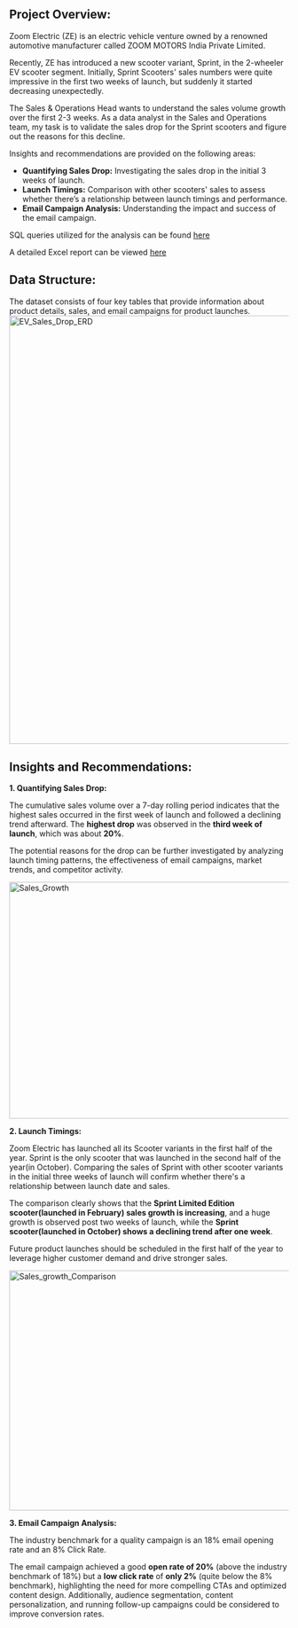 
## Project Overview:

Zoom Electric (ZE) is an electric vehicle venture owned by a renowned automotive manufacturer called ZOOM MOTORS India Private Limited.

Recently, ZE has introduced a new scooter variant, Sprint, in the 2-wheeler EV scooter segment. Initially, Sprint Scooters' sales numbers were quite impressive in the first two weeks of launch, but suddenly it started decreasing unexpectedly.

The Sales & Operations Head wants to understand the sales volume growth over the first 2-3 weeks. As a data analyst in the Sales and Operations team, my task is to validate the sales drop for the Sprint scooters and figure out the reasons for this decline.

Insights and recommendations are provided on the following areas:

- **Quantifying Sales Drop:** Investigating the sales drop in the initial 3 weeks of launch.
- **Launch Timings:** Comparison with other scooters' sales to assess whether there’s a relationship between launch timings and performance.
- **Email Campaign Analysis:**  Understanding the impact and success of the email campaign.

SQL queries utilized for the analysis can be found [here](url)

A detailed Excel report can be viewed [here](https://docs.google.com/spreadsheets/d/1POSsbfnnuIldFUQui02M3-gzLbqEkKHF/edit?usp=drive_link&ouid=108310215373032149971&rtpof=true&sd=true)



## Data Structure:

The dataset consists of four key tables that provide information about product details, sales, and email campaigns for product launches.
<img width="1920" height="773" alt="EV_Sales_Drop_ERD" src="https://github.com/user-attachments/assets/fe079b92-be1a-4651-9524-8a56841e61a3" />


## Insights and Recommendations:

**1. Quantifying Sales Drop:**

The cumulative sales volume over a 7-day rolling period indicates that the highest sales occurred in the first week of launch and followed a declining trend afterward. The **highest drop** was observed in the **third week of launch**, which was about **20%**. 

The potential reasons for the drop can be further investigated by analyzing launch timing patterns, the effectiveness of email campaigns, market trends, and competitor activity.

<img width="984" height="427" alt="Sales_Growth" src="https://github.com/user-attachments/assets/689d9802-85e4-4eb1-ad02-bbb7657943df" />

**2. Launch Timings:**

Zoom Electric has launched all its Scooter variants in the first half of the year. Sprint is the only scooter that was launched in the second half of the year(in October). Comparing the sales of Sprint with other scooter variants in the initial three weeks of launch will confirm whether there's a relationship between launch date and sales.

The comparison clearly shows that the **Sprint Limited Edition scooter(launched in February) sales growth is increasing**, and a huge growth is observed post two weeks of launch, while the **Sprint scooter(launched in October) shows a declining trend after one week**.

Future product launches should be scheduled in the first half of the year to leverage higher customer demand and drive stronger sales.

<img width="1008" height="433" alt="Sales_growth_Comparison" src="https://github.com/user-attachments/assets/dfef487f-74c3-40b8-b48c-35949f76133a" />


**3. Email Campaign Analysis:**

The industry benchmark for a quality campaign is an 18% email opening rate and an 8% Click Rate.

The email campaign achieved a good **open rate of 20%** (above the industry benchmark of 18%) but a **low click rate** of **only 2%** (quite below the 8% benchmark), highlighting the need for more compelling CTAs and optimized content design. Additionally, audience segmentation, content personalization, and running follow-up campaigns could be considered to improve conversion rates.






